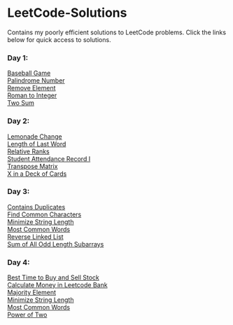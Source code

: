 # LeetCode-Solutions
Contains my poorly efficient solutions to LeetCode problems. Click the links below for quick access to solutions.

### Day 1: <br>
[Baseball Game](Day1/BaseBallGame/main.py) <br>
[Palindrome Number](Day1/PalindromeNumber/main.py) <br>
[Remove Element](Day1/RemoveElement/main.py) <br>
[Roman to Integer](Day1/RomanToInteger/main.py) <br>
[Two Sum](Day1/TwoSum/main.py) <br>

### Day 2: <br>
[Lemonade Change](Day2/LemonadeChange/main.py) <br>
[Length of Last Word](Day2/LengthOfLastWord/main.py) <br>
[Relative Ranks](Day2/RelativeRanks/main.py) <br>
[Student Attendance Record I](Day2/StudentAttendanceRecI/main.py) <br>
[Transpose Matrix](Day2/TransposeMatrix/main.py) <br>
[X in a Deck of Cards](Day2/XDeckCards914/main.py) <br>


### Day 3: <br>
[Contains Duplicates](Day3/ContainsDuplicate/main.py) <br>
[Find Common Characters](Day3/FindCommonCharacters/main.py) <br>
[Minimize String Length](Day3/MinimizeStringLength/main.py) <br>
[Most Common Words](Day3/MostCommonWord/main.py) <br>
[Reverse Linked List](Day3/ReverseLinkedList/main.py)<br>
[Sum of All Odd Length Subarrays](Day3/SumofAllOddLengthSubArrays/main.py) <br>

### Day 4: <br>
[Best Time to Buy and Sell Stock](Day4/BestTimeToBuyandSell/main.py) <br>
[Calculate Money in Leetcode Bank](Day4/CalcMoneyInLCBank/main.py)<br>
[Majority Element](Day4/MajorityElement/main.py) <br>
[Minimize String Length](Day4/PascalTriangle/main.py) <br>
[Most Common Words](Day4/PascalTriangleII/main.py) <br>
[Power of Two](Day4/PowerOfTwo/main.py) <br>